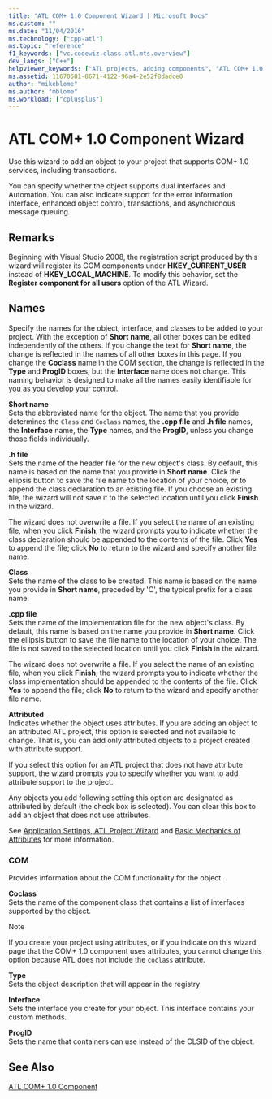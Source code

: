 ```yaml
---
title: "ATL COM+ 1.0 Component Wizard | Microsoft Docs"
ms.custom: ""
ms.date: "11/04/2016"
ms.technology: ["cpp-atl"]
ms.topic: "reference"
f1_keywords: ["vc.codewiz.class.atl.mts.overview"]
dev_langs: ["C++"]
helpviewer_keywords: ["ATL projects, adding components", "ATL COM+ 1.0 Component Wizard"]
ms.assetid: 11670681-8671-4122-96a4-2e52f8dadce0
author: "mikeblome"
ms.author: "mblome"
ms.workload: ["cplusplus"]
---
```

# ATL COM+ 1.0 Component Wizard

Use this wizard to add an object to your project that supports COM+ 1.0 services, including transactions.

You can specify whether the object supports dual interfaces and Automation. You can also indicate support for the error information interface, enhanced object control, transactions, and asynchronous message queuing.

## Remarks

Beginning with Visual Studio 2008, the registration script produced by this wizard will register its COM components under **HKEY_CURRENT_USER** instead of **HKEY_LOCAL_MACHINE**. To modify this behavior, set the **Register component for all users** option of the ATL Wizard.

## Names

Specify the names for the object, interface, and classes to be added to your project. With the exception of **Short name**, all other boxes can be edited independently of the others. If you change the text for **Short name**, the change is reflected in the names of all other boxes in this page. If you change the **Coclass** name in the COM section, the change is reflected in the **Type** and **ProgID** boxes, but the **Interface** name does not change. This naming behavior is designed to make all the names easily identifiable for you as you develop your control.

**Short name**  
Sets the abbreviated name for the object. The name that you provide determines the `Class` and `Coclass` names, the **.cpp file** and **.h file** names, the **Interface** name, the **Type** names, and the **ProgID**, unless you change those fields individually.

**.h file**  
Sets the name of the header file for the new object's class. By default, this name is based on the name that you provide in **Short name**. Click the ellipsis button to save the file name to the location of your choice, or to append the class declaration to an existing file. If you choose an existing file, the wizard will not save it to the selected location until you click **Finish** in the wizard.

The wizard does not overwrite a file. If you select the name of an existing file, when you click **Finish**, the wizard prompts you to indicate whether the class declaration should be appended to the contents of the file. Click **Yes** to append the file; click **No** to return to the wizard and specify another file name.

**Class**  
Sets the name of the class to be created. This name is based on the name you provide in **Short name**, preceded by 'C', the typical prefix for a class name.

**.cpp file**  
Sets the name of the implementation file for the new object's class. By default, this name is based on the name you provide in **Short name**. Click the ellipsis button to save the file name to the location of your choice. The file is not saved to the selected location until you click **Finish** in the wizard.

The wizard does not overwrite a file. If you select the name of an existing file, when you click **Finish**, the wizard prompts you to indicate whether the class implementation should be appended to the contents of the file. Click **Yes** to append the file; click **No** to return to the wizard and specify another file name.

**Attributed**  
Indicates whether the object uses attributes. If you are adding an object to an attributed ATL project, this option is selected and not available to change. That is, you can add only attributed objects to a project created with attribute support.

If you select this option for an ATL project that does not have attribute support, the wizard prompts you to specify whether you want to add attribute support to the project.

Any objects you add following setting this option are designated as attributed by default (the check box is selected). You can clear this box to add an object that does not use attributes.

See [Application Settings, ATL Project Wizard](../../atl/reference/application-settings-atl-project-wizard.md) and [Basic Mechanics of Attributes](../../windows/basic-mechanics-of-attributes.md) for more information.

### COM

Provides information about the COM functionality for the object.

**Coclass**  
Sets the name of the component class that contains a list of interfaces supported by the object.

> [!NOTE]
>  If you create your project using attributes, or if you indicate on this wizard page that the COM+ 1.0 component uses attributes, you cannot change this option because ATL does not include the `coclass` attribute.

**Type**  
Sets the object description that will appear in the registry

**Interface**  
Sets the interface you create for your object. This interface contains your custom methods.

**ProgID**  
Sets the name that containers can use instead of the CLSID of the object.

## See Also

[ATL COM+ 1.0 Component](../../atl/reference/adding-an-atl-com-plus-1-0-component.md)

